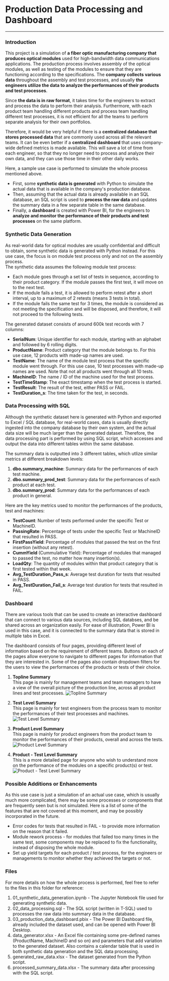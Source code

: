 # Production Data Processing and Dashboard
***

### Introduction
This project is a simulation of **a fiber optic manufacturing company that produces optical modules** used for high-bandwidth data communications applications. The production process involves assembly of the optical modules, as well as testing of the modules to ensure that they are functioning according to the specifications. The **company collects various data** throughout the assembly and test processes, and usually **the engineers utilize the data to analyze the performances of their products and test processes**.  

Since **the data is in raw format**, it takes time for the engineers to extract and process the data to perform their analysis. Furthermore, with each product team handling different products and process team handling different test processes, it is not efficient for all the teams to perform separate analysis for their own portfolios.  

Therefore, it would be very helpful if there is a **centralized database that stores processed data** that are commonly used across all the relevant teams. It can be even better if a **centralized dashboard** that uses company-wide defined metrics is made available. This will save a lot of time from each engineer, so that they no longer need to process and analyze their own data, and they can use those time in their other daily works.  

Here, a sample use case is performed to simulate the whole process mentioned above.  
- First, some **synthetic data is generated** with Python to simulate the actual data that is available in the company's production database.  
- Then, assuming that the actual data is already available in an SQL database, an SQL script is used to **process the raw data** and updates the summary data in a few separate table in the same database.  
- Finally, a **dashboard** is created with Power BI, for the engineers to **analyze and monitor the performance of their products and test processes** on the same platform. 


### Synthetic Data Generation 
As real-world data for optical modules are usually confidential and difficult to obtain, some synthetic data is generated with Python instead. For this use case, the focus is on module test process only and not on the assembly process.  
The synthetic data assumes the following module test process:  
- Each module goes through a set list of tests in sequence, according to their product category. If the module passes the first test, it will move on to the next test.  
- If the module fails a test, it is allowed to perform retest after a short interval, up to a maximum of 2 retests (means 3 tests in total). 
- If the module fails the same test for 3 times, the module is considered as not meeting the specification and will be disposed, and therefore, it will not proceed to the following tests. 

The generated dataset consists of around 600k test records with 7 columns:  
- **SerialNum**: Unique identifier for each module, starting with an alphabet and followed by 6 rolling digits. 
- **ProductName**: Product category that the module belongs to. For this use case, 12 products with made-up names are used. 
- **TestName**: The name of the module test process that the specific module went through. For this use case, 10 test processes with made-up names are used. Note that not all products went through all 10 tests. 
- **MachineID**: The name / ID of the machine used for the test process. 
- **TestTimeStamp**: The exact timestamp when the test process is started. 
- **TestResult**: The result of the test, either PASS or FAIL. 
- **TestDuration_s**: The time taken for the test, in seconds. 


### Data Processing with SQL
Although the synthetic dataset here is generated with Python and exported to Excel / SQL database, for real-world cases, data is usually directly ingested into the company database by their own system, and the actual data size will be much larger than the generated dataset. Therefore, the data processing part is performed by using SQL script, which accesses and output the data into different tables within the same database.  

The summary data is outputted into 3 different tables, which utlize similar metrics at different breakdown levels: 
1. **dbo.summary_machine**: Summary data for the performances of each test machine. 
2. **dbo.summary_prod_test**: Summary data for the performances of each product at each test. 
3. **dbo.summary_prod**: Summary data for the performances of each product in general. 

Here are the key metrics used to monitor the performances of the products, test and machines: 
- **TestCount**: Number of tests performed under the specific Test or MachineID. 
- **PassingRate**: Percentage of tests under the specific Test or MachineID that resulted in PASS. 
- **FirstPassYield**: Percentage of modules that passed the test on the first insertion (without any retest). 
- **CummYield** (Cummulative Yield): Percentage of modules that managed to passed the test, no matter how many insertion(s). 
- **LoadQty**: The quantity of modules within that product category that is first tested within that week.
- **Avg_TestDuration_Pass_s**: Average test duration for tests that resulted in PASS. 
- **Avg_TestDuration_Fail_s**: Average test duration for tests that resulted in FAIL. 


### Dashboard 
There are various tools that can be used to create an interactive dashboard that can connect to various data sources, including SQL databses, and be shared across an organization easily. For ease of illustration, Power BI is used in this case, and it is connected to the summary data that is stored in multiple tabs in Excel.  

The dashboard consists of four pages, providing different level of information based on the requirement of different teams. Buttons on each of the pages allow everyone to navigate to different pages for information that they are interested in. Some of the pages also contain dropdown filters for the users to view the performances of the products or tests of their choice.   
1. **Topline Summary**  
This page is mainly for management teams and team managers to have a view of the overall picture of the production line, across all product lines and test processes.
![Topline Summary](appendix/01_dashboard_topline.png "Topline Summary")  

2. **Test Level Summary**  
This page is mainly for test engineers from the process team to monitor the performances of their test processes and machines.
![Test Level Summary](appendix/02_dashboard_test.png "Test Level Summary")  

3. **Product Level Summary**  
This page is mainly for product engineers from the product team to monitor the performances of their products, overall and across the tests.
![Product Level Summary](appendix/03_dashboard_product.png "Product Level Summary")  

4. **Product - Test Level Summary**  
This is a more detailed page for anyone who wish to understand more on the performance of the modules on a specific product(s) or test.  
![Product - Test Level Summary](appendix/04_dashboard_prod_test.png "Product - Test Level Summary")  


### Possible Additions or Enhancements
As this use case is just a simulation of an actual use case, which is usually much more complicated, there may be some processes or components that are frequently seen but is not simulated. Here is a list of some of the features that are not covered at this moment, and may be possibly incorporated in the future. 
- Error codes for tests that resulted in FAIL - to provide more information on the reason that it failed. 
- Module rework process - for modules that failed too many times in the same test, some components may be replaced to fix the functionality, instead of disposing the whole module. 
- Set up yield targets for each product / test process, for the engineers or managements to monitor whether they achieved the targets or not. 


### Files 
For more details on how the whole process is performed, feel free to refer to the files in this folder for reference: 
1. 01_synthetic_data_generation.ipynb - The Jupyter Notebook file used for generating synthetic data. 
2. 02_data_processing.sql - The SQL script (written in T-SQL) used to processes the raw data into summary data in the database.
3. 03_production_data_dashboard.pbix - The Power BI Dashboard file, already included the dataset used, and can be opened with Power BI Desktop. 
4. data_generator.xlsx - An Excel file containing some pre-defined names (ProductName, MachineID and so on) and parameters that add variation to the generated dataset. Also contains a calendar table that is used in both synthetic data generation and the SQL data processing.  
5. generated_raw_data.xlsx - The dataset generated from the Python script. 
6. processed_summary_data.xlsx - The summary data after processing with the SQL script. 

